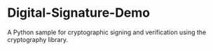 # Digital-Signature-Demo
A Python sample for cryptographic signing and verification using the cryptography library.
